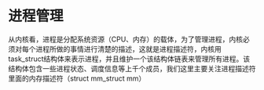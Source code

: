 # 进程管理

从内核看，进程是分配系统资源（CPU、内存）的载体，为了管理进程，内核必须对每个进程所做的事情进行清楚的描述，这就是进程描述符，内核用task_struct结构体来表示进程，并且维护一个该结构体链表来管理所有进程。该结构体包含一些进程状态、调度信息等上千个成员，我们这里主要关注进程描述符里面的内存描述符（struct mm_struct mm）

